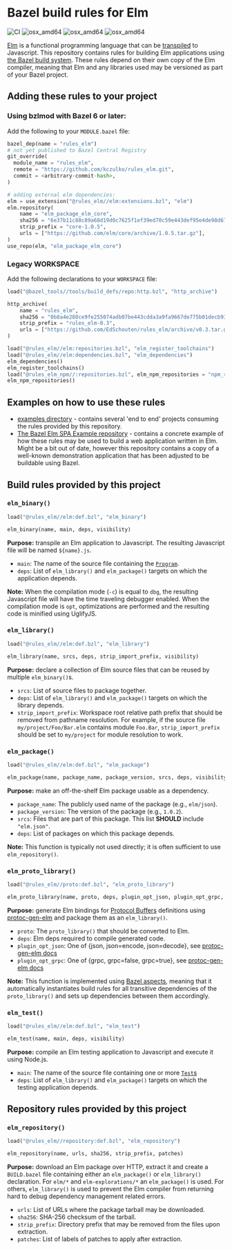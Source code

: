 # Bazel build rules for Elm

![CI](https://github.com/kczulko/rules_elm/actions/workflows/workflow.yaml/badge.svg)
![osx_amd64](https://img.shields.io/badge/platform-linux__amd64-orange)
![osx_amd64](https://img.shields.io/badge/platform-osx__arm64-orange)
![osx_amd64](https://img.shields.io/badge/platform-osx__amd64-orange)

[Elm](https://elm-lang.org/) is a functional programming language that
can be [transpiled](https://en.wikipedia.org/wiki/Source-to-source_compiler)
to Javascript. This repository contains rules for building Elm
applications using [the Bazel build system](https://bazel.build/). These
rules depend on their own copy of the Elm compiler, meaning that Elm and
any libraries used may be versioned as part of your Bazel project.

## Adding these rules to your project

### Using bzlmod with Bazel 6 or later:

Add the following to your `MODULE.bazel` file:

```python
bazel_dep(name = "rules_elm")
# not yet published to Bazel Central Registry
git_override(
  module_name = "rules_elm",
  remote = "https://github.com/kczulko/rules_elm.git",
  commit = <arbitrary-commit-hash>,
)

# adding external elm dependencies:
elm = use_extension("@rules_elm//elm:extensions.bzl", "elm")
elm.repository(
    name = "elm_package_elm_core",
    sha256 = "6e37b11c88c89a68d19d0c7625f1ef39ed70c59e443def95e4de98d6748c80a7",
    strip_prefix = "core-1.0.5",
    urls = ["https://github.com/elm/core/archive/1.0.5.tar.gz"],
)
use_repo(elm, "elm_package_elm_core")
```

### Legacy WORKSPACE

Add the following declarations to your `WORKSPACE` file:

```python
load("@bazel_tools//tools/build_defs/repo:http.bzl", "http_archive")

http_archive(
    name = "rules_elm",
    sha256 = "0b8a4e288ce9fe255074adb07be443cdda3a9fa9667de775b01decb93507a6d7",
    strip_prefix = "rules_elm-0.3",
    urls = ["https://github.com/EdSchouten/rules_elm/archive/v0.3.tar.gz"],
)

load("@rules_elm//elm:repositories.bzl", "elm_register_toolchains")
load("@rules_elm//elm:dependencies.bzl", "elm_dependencies")
elm_dependencies()
elm_register_toolchains()
load("@rules_elm_npm//:repositories.bzl", elm_npm_repositories = "npm_repositories")
elm_npm_repositories()
```

## Examples on how to use these rules

- [examples directory](./examples) - contains several 'end to end' projects consuming
  the rules provided by this repository.
- [The Bazel Elm SPA Example repository](https://github.com/EdSchouten/bazel-elm-spa-example) -
  contains a concrete example of how these rules may be used to build a
  web application written in Elm. Might be a bit out of date, however this
  repository contains a copy of a well-known demonstration application that
  has been adjusted to be buildable using Bazel.

## Build rules provided by this project

### `elm_binary()`

```python
load("@rules_elm//elm:def.bzl", "elm_binary")

elm_binary(name, main, deps, visibility)
```

**Purpose:** transpile an Elm application to Javascript. The resulting
Javascript file will be named `${name}.js`.

- `main`: The name of the source file containing the
  [`Program`](https://package.elm-lang.org/packages/elm/core/latest/Platform#Program).
- `deps`: List of `elm_library()` and `elm_package()` targets on which
  the application depends.

**Note:** When the compilation mode (`-c`) is equal to `dbg`, the
resulting Javascript file will have the time traveling debugger enabled.
When the compilation mode is `opt`, optimizations are performed and the
resulting code is minified using UglifyJS.

### `elm_library()`

```python
load("@rules_elm//elm:def.bzl", "elm_library")

elm_library(name, srcs, deps, strip_import_prefix, visibility)
```

**Purpose:** declare a collection of Elm source files that can be reused
by multiple `elm_binary()`s.

- `srcs`: List of source files to package together.
- `deps`: List of `elm_library()` and `elm_package()` targets on which
  the library depends.
- `strip_import_prefix`: Workspace root relative path prefix that should
  be removed from pathname resolution. For example, if the source file
  `my/project/Foo/Bar.elm` contains module `Foo.Bar`,
  `strip_import_prefix` should be set to `my/project` for module
  resolution to work.

### `elm_package()`

```python
load("@rules_elm//elm:def.bzl", "elm_package")

elm_package(name, package_name, package_version, srcs, deps, visibility)
```

**Purpose:** make an off-the-shelf Elm package usable as a dependency.

- `package_name`: The publicly used name of the package (e.g.,
  `elm/json`).
- `package_version`: The version of the package (e.g., `1.0.2`).
- `srcs`: Files that are part of this package. This list **SHOULD**
  include `"elm.json"`.
- `deps`: List of packages on which this package depends.

**Note:** This function is typically not used directly; it is often
sufficient to use `elm_repository()`.

### `elm_proto_library()`

```python
load("@rules_elm//proto:def.bzl", "elm_proto_library")

elm_proto_library(name, proto, deps, plugin_opt_json, plugin_opt_grpc, visibility)
```

**Purpose:** generate Elm bindings for [Protocol Buffers](https://developers.google.com/protocol-buffers/)
definitions using [protoc-gen-elm](https://www.npmjs.com/package/protoc-gen-elm)
and package them as an `elm_library()`.

- `proto`: The `proto_library()` that should be converted to Elm.
- `deps`: Elm deps required to compile generated code.
- `plugin_opt_json`: One of {json, json=encode, json=decode},
   see [protoc-gen-elm docs](https://www.npmjs.com/package/protoc-gen-elm)
- `plugin_opt_grpc`: One of {grpc, grpc=false, grpc=true},
   see [protoc-gen-elm docs](https://www.npmjs.com/package/protoc-gen-elm)

**Note:** This function is implemented using [Bazel aspects](https://docs.bazel.build/versions/master/skylark/aspects.html),
meaning that it automatically instantiates build rules for all
transitive dependencies of the `proto_library()` and sets up
dependencies between them accordingly.

### `elm_test()`

```python
load("@rules_elm//elm:def.bzl", "elm_test")

elm_test(name, main, deps, visibility)
```

**Purpose:** compile an Elm testing application to Javascript and
execute it using Node.js.

- `main`: The name of the source file containing one or more
  [`Test`s](https://package.elm-lang.org/packages/elm-explorations/test/1.2.1/Test#Test)
- `deps`: List of `elm_library()` and `elm_package()` targets on which
  the testing application depends.

## Repository rules provided by this project

### `elm_repository()`

```python
load("@rules_elm//repository:def.bzl", "elm_repository")

elm_repository(name, urls, sha256, strip_prefix, patches)
```

**Purpose:** download an Elm package over HTTP, extract it and create a
`BUILD.bazel` file containing either an `elm_package()` or `elm_library()`
declaration. For `elm/*` and `elm-explorations/*` an `elm_package()` is
used. For others, `elm_library()` is used to prevent the Elm compiler
from returning hard to debug dependency management related errors.

- `urls`: List of URLs where the package tarball may be downloaded.
- `sha256`: SHA-256 checksum of the tarball.
- `strip_prefix`: Directory prefix that may be removed from the files
  upon extraction.
- `patches`: List of labels of patches to apply after extraction.
